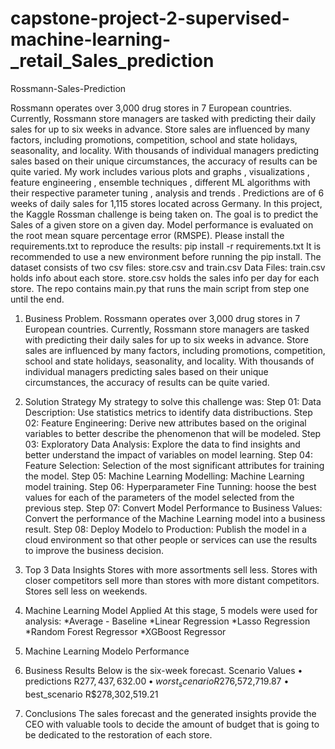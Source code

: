 # capstone-project-2-supervised-machine-learning-_retail_Sales_prediction
Rossmann-Sales-Prediction
 
Rossmann operates over 3,000 drug stores in 7 European countries. Currently, Rossmann store managers are tasked with predicting their daily sales for up to six weeks in advance. Store sales are influenced by many factors, including promotions, competition, school and state holidays, seasonality, and locality. With thousands of individual managers predicting sales based on their unique circumstances, the accuracy of results can be quite varied. My work includes various plots and graphs , visualizations , feature engineering , ensemble techniques , different ML algorithms with their respective parameter tuning , analysis and trends . Predictions are of 6 weeks of daily sales for 1,115 stores located across Germany.
In this project, the Kaggle Rossman challenge is being taken on. The goal is to predict the Sales of a given store on a given day. Model performance is evaluated on the root mean square percentage error (RMSPE). Please install the requirements.txt to reproduce the results:
pip install -r requirements.txt
It is recommended to use a new environment before running the pip install.
The dataset consists of two csv files: store.csv and train.csv
Data Files:
train.csv holds info about each store. store.csv holds the sales info per day for each store.
The repo contains main.py that runs the main script from step one until the end.
1. Business Problem.
Rossmann operates over 3,000 drug stores in 7 European countries. Currently, Rossmann store managers are tasked with predicting their daily sales for up to six weeks in advance. Store sales are influenced by many factors, including promotions, competition, school and state holidays, seasonality, and locality. With thousands of individual managers predicting sales based on their unique circumstances, the accuracy of results can be quite varied.
2. Solution Strategy
My strategy to solve this challenge was:
Step 01: Data Description: Use statistics metrics to identify data distribuctions.
Step 02: Feature Engineering: Derive new attributes based on the original variables to better describe the phenomenon that will be modeled.
Step 03: Exploratory Data Analysis: Explore the data to find insights and better understand the impact of variables on model learning.
Step 04: Feature Selection: Selection of the most significant attributes for training the model.
Step 05: Machine Learning Modelling: Machine Learning model training.
Step 06: Hyperparameter Fine Tunning: hoose the best values for each of the parameters of the model selected from the previous step.
Step 07: Convert Model Performance to Business Values: Convert the performance of the Machine Learning model into a business result.
Step 08: Deploy Modelo to Production: Publish the model in a cloud environment so that other people or services can use the results to improve the business decision.
3. Top 3 Data Insights
Stores with more assortments sell less.
Stores with closer competitors sell more than stores with more distant competitors.
Stores sell less on weekends.
4. Machine Learning Model Applied
At this stage, 5 models were used for analysis: *Average - Baseline *Linear Regression *Lasso Regression *Random Forest Regressor *XGBoost Regressor
5. Machine Learning Modelo Performance
 
6. Business Results
Below is the six-week forecast.
Scenario Values
•	predictions R$277,437,632.00
•	worst_scenario R$276,572,719.87
•	best_scenario R$278,302,519.21
7. Conclusions
The sales forecast and the generated insights provide the CEO with valuable tools to decide the amount of budget that is going to be dedicated to the restoration of each store.

